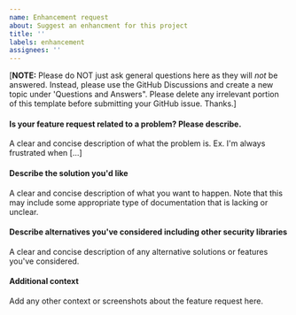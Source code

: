 ```yaml
---
name: Enhancement request
about: Suggest an enhancment for this project
title: ''
labels: enhancement
assignees: ''
---
```


[**NOTE:** Please do NOT just ask general questions here as they will _not_ be answered. Instead, please use the GitHub Discussions and create a new topic under 'Questions and Answers". Please delete any irrelevant portion of this template before submitting your GitHub issue. Thanks.]

#### Is your feature request related to a problem? Please describe.
A clear and concise description of what the problem is. Ex. I'm always frustrated when [...]

#### Describe the solution you'd like
A clear and concise description of what you want to happen. Note that this may include some appropriate type of documentation that is lacking or unclear.

#### Describe alternatives you've considered including other security libraries
A clear and concise description of any alternative solutions or features you've considered.

#### Additional context
Add any other context or screenshots about the feature request here.
